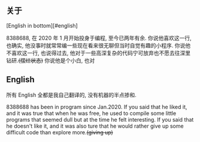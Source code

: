 ## 关于

[English in bottom][#english]

8388688, 在 2020 年 1 月开始投身于编程, 至今已两年有余. 
你说他喜欢这一行, 也确实, 他没事时就常常编一些现在看来很无聊但当时自觉有趣的小程序. 
你说他不喜欢这一行, 也说得过去, 他对于一些高深复杂的代码宁可放弃也不愿去往深里钻研.~~(摆烂状态)~~
你说他是个小白, 也对









## English
所有 English 全都是我自己翻译的, 没有机器的半点掺和.

8388688 has been in program since Jan.2020.
If you said that he liked it, and it was true that when he was free, he used to compile some little programs that seemed dull but at the time he felt interesting.
If you said that he doesn't like it, and it was also ture that he would rather give up some difficult code than explore more.~~(giving up)~~


